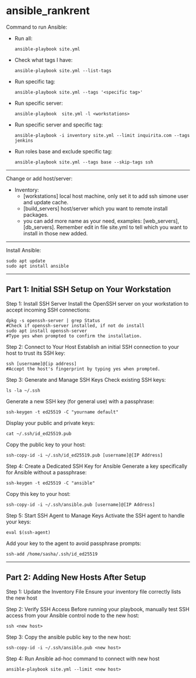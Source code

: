 # ansible_rankrent

Command to run Ansible:
- Run all:
  ```
  ansible-playbook site.yml
  ```
- Check what tags I have:
  ```
  ansible-playbook site.yml --list-tags
  ```
- Run specific tag:
  ```
  ansible-playbook site.yml --tags '<specific tag>'
  ```
- Run specific server:
  ```
  ansible-playbook  site.yml -l <workstations>
  ```
- Run specific server and specific tag:
  ```
  ansible-playbook -i inventory site.yml --limit inquirita.com --tags jenkins
  ```
- Run roles base and exclude specific tag:
  ```
  ansible-playbook site.yml --tags base --skip-tags ssh
  ```
-------------------

Change or add host/server:
- Inventory:
   - [workstations] local host machine, only set it to add ssh simone user and update cache.
   - [build_servers] host/server which you want to remote install packages.
   - you can add more name as your need, examples: [web_servers],[db_servers]. Remember edit in file site.yml to tell which you want to install in those new added.
------------------
Install Ansible:
```
sudo apt update
sudo apt install ansible
```
------------------

## Part 1: Initial SSH Setup on Your Workstation
Step 1: Install SSH Server
Install the OpenSSH server on your workstation to accept incoming SSH connections:
```
dpkg -s openssh-server | grep Status
#Check if openssh-server installed, if not do install
sudo apt install openssh-server
#Type yes when prompted to confirm the installation.
```

Step 2: Connect to Your Host
Establish an initial SSH connection to your host to trust its SSH key:
```
ssh [username]@[ip address]
#Accept the host's fingerprint by typing yes when prompted.
```

Step 3: Generate and Manage SSH Keys
Check existing SSH keys:
```
ls -la ~/.ssh
``` 
Generate a new SSH key (for general use) with a passphrase:
```
ssh-keygen -t ed25519 -C "yourname default"
``` 
Display your public and private keys:
```
cat ~/.ssh/id_ed25519.pub
```
Copy the public key to your host:
```
ssh-copy-id -i ~/.ssh/id_ed25519.pub [username]@[IP Address]
``` 
Step 4: Create a Dedicated SSH Key for Ansible
Generate a key specifically for Ansible without a passphrase:
```
ssh-keygen -t ed25519 -C "ansible"
``` 
Copy this key to your host:
```
ssh-copy-id -i ~/.ssh/ansible.pub [username]@[IP Address]
```
 
Step 5: Start SSH Agent to Manage Keys
Activate the SSH agent to handle your keys:
```
eval $(ssh-agent)
``` 
Add your key to the agent to avoid passphrase prompts:
```
ssh-add /home/sasha/.ssh/id_ed25519
```
 ---------------------------------------
## Part 2: Adding New Hosts After Setup
Step 1: Update the Inventory File
Ensure your inventory file correctly lists the new host

Step 2: Verify SSH Access
Before running your playbook, manually test SSH access from your Ansible control node to the new host:
```
ssh <new host>
```

Step 3: Copy the ansible public key to the new host:
```
ssh-copy-id -i ~/.ssh/ansible.pub <new host>
```

Step 4:
Run Ansible ad-hoc command to connect with new host
```
ansible-playbook site.yml --limit <new host>

